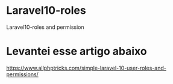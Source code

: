 # Laravel10-roles
Laravel10-roles and permission 


# Levantei esse artigo abaixo
https://www.allphptricks.com/simple-laravel-10-user-roles-and-permissions/

